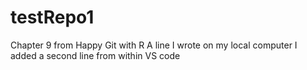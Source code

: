 # testRepo1
Chapter 9 from Happy Git with R
A line I wrote on my local computer
I added a second line from within VS code
